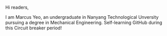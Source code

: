 Hi readers,

I am Marcus Yeo, an undergraduate in Nanyang Technological Unversity pursuing a degree in Mechanical Engineering. 
Self-learning GitHub during this Circuit breaker period!
